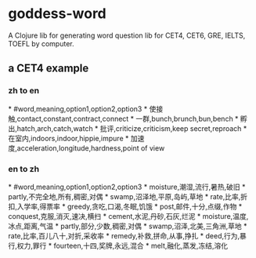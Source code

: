 goddess-word
============

A Clojure lib for generating word question lib for CET4, CET6, GRE, IELTS, TOEFL by computer.

<h2>a CET4 example</h2>
<h3>zh to en</h3>
* #word,meaning,option1,option2,option3
* 使接触,contact,constant,contract,connect
* 一群,bunch,brunch,bun,bench
* 孵出,hatch,arch,catch,watch
* 批评,criticize,criticism,keep secret,reproach
* 在室内,indoors,indoor,hippie,impure
* 加速度,acceleration,longitude,hardness,point of view

<h3>en to zh</h3>
* #word,meaning,option1,option2,option3
* moisture,潮湿,流行,暑热,破旧
* partly,不完全地,所有,稠密,对偶
* swamp,沼泽地,平原,岛屿,草地
* rate,比率,折扣,入学率,得票率
* greedy,贪吃,口渴,冬眠,饥饿
* post,邮件,十分,点缀,作物
* conquest,克服,消灭,速决,横扫
* cement,水泥,丹砂,石灰,烂泥
* moisture,温度,冰点,距离,气温
* partly,部分,少数,稠密,对偶
* swamp,沼泽,北美,三角洲,草地
* rate,比率,百儿八十,对折,采收率
* remedy,补救,拼命,从事,挣扎
* deed,行为,暴行,权力,罪行
* fourteen,十四,奖牌,永远,混合
* melt,融化,蒸发,冻结,溶化

